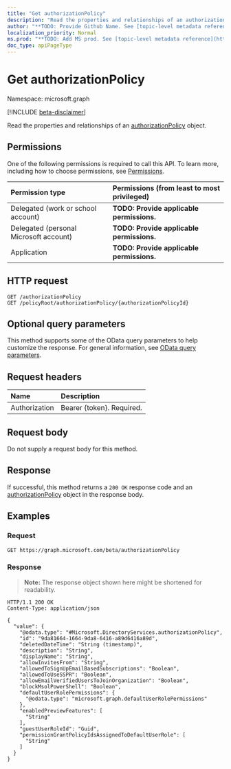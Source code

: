 ```yaml
---
title: "Get authorizationPolicy"
description: "Read the properties and relationships of an authorizationPolicy object."
author: "**TODO: Provide Github Name. See [topic-level metadata reference](https://msgo.azurewebsites.net/add/document/guidelines/metadata.html#topic-level-metadata)**"
localization_priority: Normal
ms.prod: "**TODO: Add MS prod. See [topic-level metadata reference](https://msgo.azurewebsites.net/add/document/guidelines/metadata.html#topic-level-metadata)**"
doc_type: apiPageType
---
```


# Get authorizationPolicy
Namespace: microsoft.graph

[!INCLUDE [beta-disclaimer](../../includes/beta-disclaimer.md)]

Read the properties and relationships of an [authorizationPolicy](../resources/authorizationpolicy.md) object.

## Permissions
One of the following permissions is required to call this API. To learn more, including how to choose permissions, see [Permissions](/graph/permissions-reference).

|Permission type|Permissions (from least to most privileged)|
|:---|:---|
|Delegated (work or school account)|**TODO: Provide applicable permissions.**|
|Delegated (personal Microsoft account)|**TODO: Provide applicable permissions.**|
|Application|**TODO: Provide applicable permissions.**|

## HTTP request

<!-- {
  "blockType": "ignored"
}
-->
``` http
GET /authorizationPolicy
GET /policyRoot/authorizationPolicy/{authorizationPolicyId}
```

## Optional query parameters
This method supports some of the OData query parameters to help customize the response. For general information, see [OData query parameters](/graph/query-parameters).

## Request headers
|Name|Description|
|:---|:---|
|Authorization|Bearer {token}. Required.|

## Request body
Do not supply a request body for this method.

## Response

If successful, this method returns a `200 OK` response code and an [authorizationPolicy](../resources/authorizationpolicy.md) object in the response body.

## Examples

### Request
<!-- {
  "blockType": "request",
  "name": "get_authorizationpolicy"
}
-->
``` http
GET https://graph.microsoft.com/beta/authorizationPolicy
```


### Response
>**Note:** The response object shown here might be shortened for readability.
<!-- {
  "blockType": "response",
  "truncated": true,
  "@odata.type": "Microsoft.DirectoryServices.authorizationPolicy"
}
-->
``` http
HTTP/1.1 200 OK
Content-Type: application/json

{
  "value": {
    "@odata.type": "#Microsoft.DirectoryServices.authorizationPolicy",
    "id": "9da81664-1664-9da8-6416-a89d6416a89d",
    "deletedDateTime": "String (timestamp)",
    "description": "String",
    "displayName": "String",
    "allowInvitesFrom": "String",
    "allowedToSignUpEmailBasedSubscriptions": "Boolean",
    "allowedToUseSSPR": "Boolean",
    "allowEmailVerifiedUsersToJoinOrganization": "Boolean",
    "blockMsolPowerShell": "Boolean",
    "defaultUserRolePermissions": {
      "@odata.type": "microsoft.graph.defaultUserRolePermissions"
    },
    "enabledPreviewFeatures": [
      "String"
    ],
    "guestUserRoleId": "Guid",
    "permissionGrantPolicyIdsAssignedToDefaultUserRole": [
      "String"
    ]
  }
}
```

